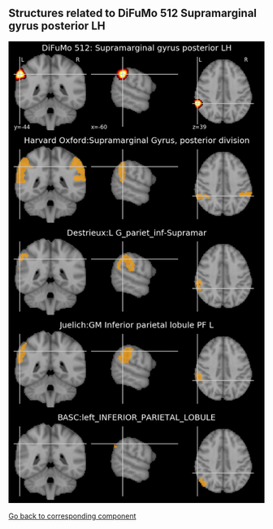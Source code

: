 


## Structures related to DiFuMo 512 Supramarginal gyrus posterior LH

![76](76.jpg "Structures related to DiFuMo 512 Supramarginal gyrus posterior LH")

[Go back to corresponding component](https://parietal-inria.github.io/DiFuMo/512/html/76.html)